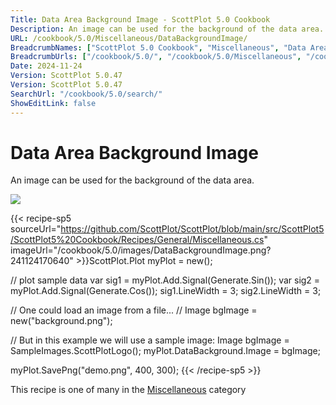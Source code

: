 ```yaml
---
Title: Data Area Background Image - ScottPlot 5.0 Cookbook
Description: An image can be used for the background of the data area.
URL: /cookbook/5.0/Miscellaneous/DataBackgroundImage/
BreadcrumbNames: ["ScottPlot 5.0 Cookbook", "Miscellaneous", "Data Area Background Image"]
BreadcrumbUrls: ["/cookbook/5.0/", "/cookbook/5.0/Miscellaneous", "/cookbook/5.0/Miscellaneous/DataBackgroundImage"]
Date: 2024-11-24
Version: ScottPlot 5.0.47
Version: ScottPlot 5.0.47
SearchUrl: "/cookbook/5.0/search/"
ShowEditLink: false
---
```



<div class='d-flex align-items-center mt-5'>
<h1 class='me-2 text-dark my-0 border-0'>Data Area Background Image</h1>
</div>

An image can be used for the background of the data area.

[![](/cookbook/5.0/images/DataBackgroundImage.png?241124170640)](/cookbook/5.0/images/DataBackgroundImage.png?241124170640)

{{< recipe-sp5 sourceUrl="https://github.com/ScottPlot/ScottPlot/blob/main/src/ScottPlot5/ScottPlot5%20Cookbook/Recipes/General/Miscellaneous.cs" imageUrl="/cookbook/5.0/images/DataBackgroundImage.png?241124170640" >}}ScottPlot.Plot myPlot = new();

// plot sample data
var sig1 = myPlot.Add.Signal(Generate.Sin());
var sig2 = myPlot.Add.Signal(Generate.Cos());
sig1.LineWidth = 3;
sig2.LineWidth = 3;

// One could load an image from a file...
// Image bgImage = new("background.png");

// But in this example we will use a sample image:
Image bgImage = SampleImages.ScottPlotLogo();
myPlot.DataBackground.Image = bgImage;

myPlot.SavePng("demo.png", 400, 300);
{{< /recipe-sp5 >}}

<div class='my-5 text-center'>This recipe is one of many in the <a href='/cookbook/5.0/Miscellaneous'>Miscellaneous</a> category</div>


